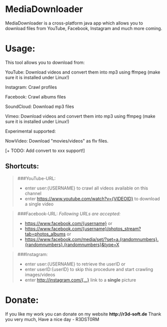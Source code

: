 # MediaDownloader

MediaDownloader is a cross-platform java app which allows you to download files from YouTube, Facebook, Instagram and much more coming.

# Usage:

This tool allows you to download from:

YouTube: Download videos and convert them into mp3 using ffmpeg (make sure it is installed under Linux!)

Instagram: Crawl profiles

Facebook: Crawl albums files

SoundCloud: Download mp3 files

Vimeo: Download videos and convert them into mp3 using ffmpeg (make sure it is installed under Linux!)

Experimental supported:

NowVideo: Download "movies/videos" as flv files.

[+ TODO: Add convert to xxx support!]

## Shortcuts:
> ###YouTube-URL:
> * enter user:{USERNAME} to crawl all videos available on this channel
> * enter https://www.youtube.com/watch?v={VIDEOID} to download a single video

> ###Facebook-URL:
> *Following URLs are accepted:*
> * https://www.facebook.com/{username} or
> * https://www.facebook.com/{username}/photos_stream?tab=photos_albums or
> * https://www.facebook.com/media/set/?set=a.{randomnumbers}.{randomnumbers}.{randomnumbers}&type=X

> ###Instagram:
> * enter user:{USERNAME} to retrieve the userID or
> * enter userID:{userID} to skip this procedure and start crawling images/videos
> * enter http://instagram.com/{...} link to a __single__ picture

# Donate:
If you like my work you can donate on my website __http://r3d-soft.de__
Thank you very much,
Have a nice day - R3DST0RM
